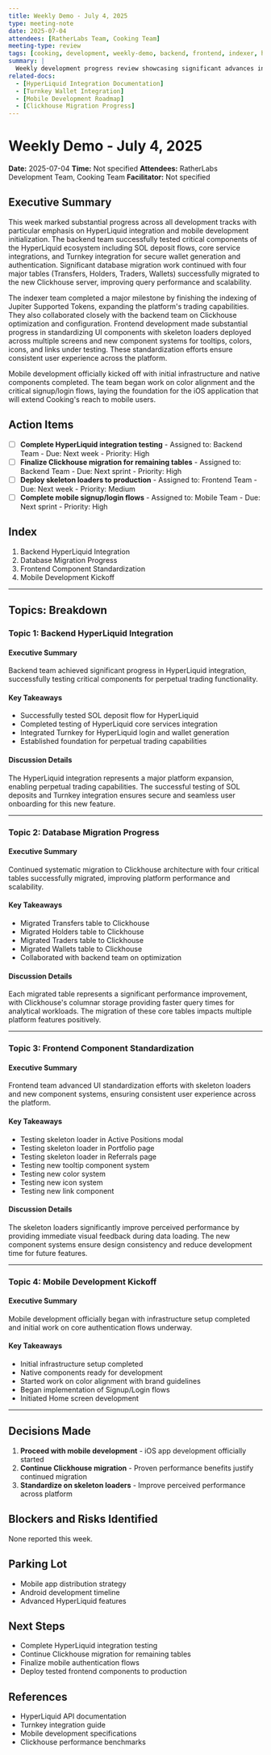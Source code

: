 ```yaml
---
title: Weekly Demo - July 4, 2025
type: meeting-note
date: 2025-07-04
attendees: [RatherLabs Team, Cooking Team]
meeting-type: review
tags: [cooking, development, weekly-demo, backend, frontend, indexer, hyperliquid, turnkey, clickhouse, mobile]
summary: |
  Weekly development progress review showcasing significant advances in HyperLiquid integration, Clickhouse database migration, frontend component standardization, and mobile app development kickoff. Key achievements include successful testing of HyperLiquid SOL deposits, Turnkey integration for wallet generation, completion of Jupiter token indexing, and initial mobile infrastructure setup with native components ready for development.
related-docs:
  - [HyperLiquid Integration Documentation]
  - [Turnkey Wallet Integration]
  - [Mobile Development Roadmap]
  - [Clickhouse Migration Progress]
---
```


# Weekly Demo - July 4, 2025

**Date:** 2025-07-04
**Time:** Not specified
**Attendees:** RatherLabs Development Team, Cooking Team
**Facilitator:** Not specified

## Executive Summary

This week marked substantial progress across all development tracks with particular emphasis on HyperLiquid integration and mobile development initialization. The backend team successfully tested critical components of the HyperLiquid ecosystem including SOL deposit flows, core service integrations, and Turnkey integration for secure wallet generation and authentication. Significant database migration work continued with four major tables (Transfers, Holders, Traders, Wallets) successfully migrated to the new Clickhouse server, improving query performance and scalability.

The indexer team completed a major milestone by finishing the indexing of Jupiter Supported Tokens, expanding the platform's trading capabilities. They also collaborated closely with the backend team on Clickhouse optimization and configuration. Frontend development made substantial progress in standardizing UI components with skeleton loaders deployed across multiple screens and new component systems for tooltips, colors, icons, and links under testing. These standardization efforts ensure consistent user experience across the platform.

Mobile development officially kicked off with initial infrastructure and native components completed. The team began work on color alignment and the critical signup/login flows, laying the foundation for the iOS application that will extend Cooking's reach to mobile users.

## Action Items

- [ ] **Complete HyperLiquid integration testing** - Assigned to: Backend Team - Due: Next week - Priority: High
- [ ] **Finalize Clickhouse migration for remaining tables** - Assigned to: Backend Team - Due: Next sprint - Priority: High
- [ ] **Deploy skeleton loaders to production** - Assigned to: Frontend Team - Due: Next week - Priority: Medium
- [ ] **Complete mobile signup/login flows** - Assigned to: Mobile Team - Due: Next sprint - Priority: High

## Index

1. Backend HyperLiquid Integration
2. Database Migration Progress
3. Frontend Component Standardization
4. Mobile Development Kickoff

---

## Topics: Breakdown

### Topic 1: Backend HyperLiquid Integration

#### Executive Summary
Backend team achieved significant progress in HyperLiquid integration, successfully testing critical components for perpetual trading functionality.

#### Key Takeaways
- Successfully tested SOL deposit flow for HyperLiquid
- Completed testing of HyperLiquid core services integration
- Integrated Turnkey for HyperLiquid login and wallet generation
- Established foundation for perpetual trading capabilities

#### Discussion Details
The HyperLiquid integration represents a major platform expansion, enabling perpetual trading capabilities. The successful testing of SOL deposits and Turnkey integration ensures secure and seamless user onboarding for this new feature.

---

### Topic 2: Database Migration Progress

#### Executive Summary
Continued systematic migration to Clickhouse architecture with four critical tables successfully migrated, improving platform performance and scalability.

#### Key Takeaways
- Migrated Transfers table to Clickhouse
- Migrated Holders table to Clickhouse
- Migrated Traders table to Clickhouse
- Migrated Wallets table to Clickhouse
- Collaborated with backend team on optimization

#### Discussion Details
Each migrated table represents a significant performance improvement, with Clickhouse's columnar storage providing faster query times for analytical workloads. The migration of these core tables impacts multiple platform features positively.

---

### Topic 3: Frontend Component Standardization

#### Executive Summary
Frontend team advanced UI standardization efforts with skeleton loaders and new component systems, ensuring consistent user experience across the platform.

#### Key Takeaways
- Testing skeleton loader in Active Positions modal
- Testing skeleton loader in Portfolio page
- Testing skeleton loader in Referrals page
- Testing new tooltip component system
- Testing new color system
- Testing new icon system
- Testing new link component

#### Discussion Details
The skeleton loaders significantly improve perceived performance by providing immediate visual feedback during data loading. The new component systems ensure design consistency and reduce development time for future features.

---

### Topic 4: Mobile Development Kickoff

#### Executive Summary
Mobile development officially began with infrastructure setup completed and initial work on core authentication flows underway.

#### Key Takeaways
- Initial infrastructure setup completed
- Native components ready for development
- Started work on color alignment with brand guidelines
- Began implementation of Signup/Login flows
- Initiated Home screen development

---

## Decisions Made

1. **Proceed with mobile development** - iOS app development officially started
2. **Continue Clickhouse migration** - Proven performance benefits justify continued migration
3. **Standardize on skeleton loaders** - Improve perceived performance across platform

## Blockers and Risks Identified

None reported this week.

## Parking Lot

- Mobile app distribution strategy
- Android development timeline
- Advanced HyperLiquid features

## Next Steps

- Complete HyperLiquid integration testing
- Continue Clickhouse migration for remaining tables
- Finalize mobile authentication flows
- Deploy tested frontend components to production

## References

- HyperLiquid API documentation
- Turnkey integration guide
- Mobile development specifications
- Clickhouse performance benchmarks
